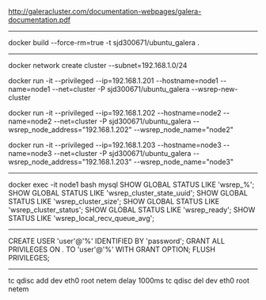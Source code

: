 http://galeracluster.com/documentation-webpages/galera-documentation.pdf

---------------------------------------------------------------------------

docker build --force-rm=true -t sjd300671/ubuntu_galera .

---------------------------------------------------------------------------

docker network create cluster --subnet=192.168.1.0/24

docker run -it --privileged --ip=192.168.1.201 --hostname=node1 --name=node1 --net=cluster -P sjd300671/ubuntu_galera --wsrep-new-cluster

docker run -it --privileged --ip=192.168.1.202 --hostname=node2 --name=node2 --net=cluster -P sjd300671/ubuntu_galera --wsrep_node_address="192.168.1.202" --wsrep_node_name="node2"

docker run -it --privileged --ip=192.168.1.203 --hostname=node3 --name=node3 --net=cluster -P sjd300671/ubuntu_galera --wsrep_node_address="192.168.1.203" --wsrep_node_name="node3"

---------------------------------------------------------------------------

docker exec -it node1 bash
mysql
SHOW GLOBAL STATUS LIKE 'wsrep_%';
SHOW GLOBAL STATUS LIKE 'wsrep_cluster_state_uuid';
SHOW GLOBAL STATUS LIKE 'wsrep_cluster_size';
SHOW GLOBAL STATUS LIKE 'wsrep_cluster_status';
SHOW GLOBAL STATUS LIKE 'wsrep_ready';
SHOW STATUS LIKE 'wsrep_local_recv_queue_avg';

---------------------------------------------------------------------------

CREATE USER 'user'@'%' IDENTIFIED BY 'password';
GRANT ALL PRIVILEGES ON *.* TO 'user'@'%' WITH GRANT OPTION;
FLUSH PRIVILEGES;

---------------------------------------------------------------------------

tc qdisc add dev eth0 root netem delay 1000ms
tc qdisc del dev eth0 root netem
